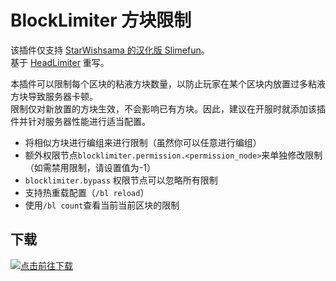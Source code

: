 # BlockLimiter 方块限制

该插件仅支持 [StarWishsama 的汉化版 Slimefun](https://github.com/StarWishsama/Slimefun4)。  
基于 [HeadLimiter](https://github.com/Slimefun-Addon-Community/HeadLimiter) 重写。

本插件可以限制每个区块的粘液方块数量，以防止玩家在某个区块内放置过多粘液方块导致服务器卡顿。  
限制仅对新放置的方块生效，不会影响已有方块。因此，建议在开服时就添加该插件并针对服务器性能进行适当配置。

- 将相似方块进行编组来进行限制（虽然你可以任意进行编组）
- 额外权限节点`blocklimiter.permission.<permission_node>`来单独修改限制（如需禁用限制，请设置值为-1）
- `blocklimiter.bypass` 权限节点可以忽略所有限制
- 支持热重载配置（`/bl reload`）
- 使用`/bl count`查看当前当前区块的限制

## 下载

[![点击前往下载](https://builds.guizhanss.com/api/badge/ybw0014/BlockLimiter/master/latest)](https://builds.guizhanss.com/ybw0014/BlockLimiter/master)
